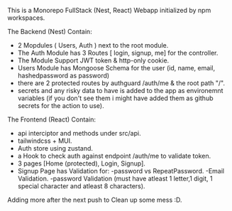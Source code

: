 This is a Monorepo FullStack (Nest, React) Webapp initialized by npm workspaces.

The Backend (Nest) Contain:

- 2 Mopdules ( Users, Auth ) next to the root module.
- The Auth Module has 3 Routes [ login, signup, me] for the controller.
- The Module Support JWT token & http-only cookie.
- Users Module has Mongoose Schema for the user (id, name, email, hashedpassword as password)
- there are 2 protected routes by authguard /auth/me & the root path "/".
- secrets and any risky data to have is added to the app as environemnt variables (if you don't see them i might have added them as github secrets for the action to use).

The Frontend (React) Contain:

- api interciptor and methods under src/api.
- tailwindcss + MUI.
- Auth store using zustand.
- a Hook to check auth against endpoint /auth/me to validate token.
- 3 pages [Home (protected), Login, Signup].
- Signup Page has Validation for:
  -password vs RepeatPassword.
  -Email Validation.
  -password Validation (must have atleast 1 letter,1 digit, 1 special character and atleast 8 characters).

Adding more after the next push to Clean up some mess :D.
